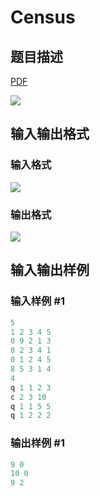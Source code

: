# Census

## 题目描述

[problemUrl]: https://uva.onlinejudge.org/index.php?option=com_onlinejudge&Itemid=8&category=24&page=show_problem&problem=2272

[PDF](https://uva.onlinejudge.org/external/112/p11297.pdf)

![](https://cdn.luogu.com.cn/upload/vjudge_pic/UVA11297/dcd5caafdceb17224df6ccc10085a992416eab82.png)

## 输入输出格式

### 输入格式

![](https://cdn.luogu.com.cn/upload/vjudge_pic/UVA11297/cee81df1c08070576dd90be67eb8b5af4a2692c0.png)

### 输出格式

![](https://cdn.luogu.com.cn/upload/vjudge_pic/UVA11297/70670c305ce57048872cff5dbe6fe7d179bc2897.png)

## 输入输出样例

### 输入样例 #1

```cpp
5
1 2 3 4 5
0 9 2 1 3
0 2 3 4 1
0 1 2 4 5
8 5 3 1 4
4
q 1 1 2 3
c 2 3 10
q 1 1 5 5
q 1 2 2 2
```


### 输出样例 #1

```cpp
9 0
10 0
9 2
```


